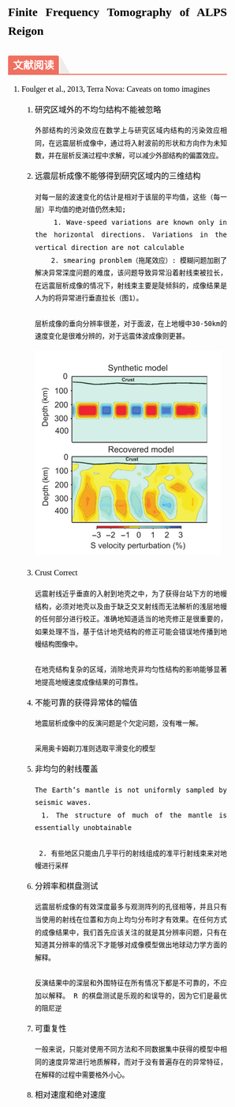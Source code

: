 <section id="nice" data-tool="markdown编辑器" data-website="https://markdown.com.cn/editor" style="font-size: 16px; color: black; padding: 25px 30px; line-height: 1.6; word-spacing: 0px; letter-spacing: 0px; word-break: break-word; word-wrap: break-word; text-align: justify; font-family: Optima-Regular, Optima, PingFangSC-light, PingFangTC-light, 'PingFang SC', Cambria, Cochin, Georgia, Times, 'Times New Roman', serif; margin-top: -10px;"><h1 data-tool="markdown.com.cn编辑器" style="margin-top: 30px; margin-bottom: 15px; font-weight: bold; color: black; font-size: 24px;"><span class="prefix" style="display: none;"></span><span class="content">Finite Frequency Tomography of ALPS Reigon</span><span class="suffix"></span></h1>

<h2 data-tool="markdown.com.cn编辑器" style="margin-top: 30px; margin-bottom: 15px; font-weight: bold; color: black; border-bottom: 2px solid rgb(239, 112, 96); font-size: 1.3em;"><span class="prefix" style="display: none;"></span><span class="content" style="display: inline-block; font-weight: bold; background: rgb(239, 112, 96); color: #ffffff; padding: 3px 10px 1px; border-top-right-radius: 3px; border-top-left-radius: 3px; margin-right: 3px;">文献阅读</span><span class="suffix"></span><span style="display: inline-block; vertical-align: bottom; border-bottom: 36px solid #efebe9; border-right: 20px solid transparent;"> </span></h2>

 1. Foulger et al., 2013, Terra Nova: Caveats on tomo imagines   
     1. 研究区域外的不均匀结构不能被忽略  
        ```
        外部结构的污染效应在数学上与研究区域内结构的污染效应相同，在远震层析成像中，通过将入射波前的形状和方向作为未知数，并在层析反演过程中求解，可以减少外部结构的偏置效应。

        ```
    
    2. 远震层析成像不能够得到研究区域内的三维结构
        ```
        对每一层的波速变化的估计是相对于该层的平均值，这些（每一层）平均值的绝对值仍然未知;
            1. Wave-speed variations are known only in the horizontal directions. Variations in the vertical direction are not calculable
            2. smearing pronblem（拖尾效应）: 模糊问题加剧了解决异常深度问题的难度，该问题导致异常沿着射线束被拉长，在远震层析成像的情况下，射线束主要是陡倾斜的，成像结果是人为的将异常进行垂直拉长（图1）。
        
        层析成像的垂向分辨率很差，对于面波，在上地幔中30-50km的速度变化是很难分辨的，对于远震体波成像则更甚。
        ```
        ![图1](.\Fig\Fig1_Depth_leakage.png "图1： Depth leakage (downward smearing) in a seismic tomography inversion (after Eken et al., 2008).")
    
    3. Crust Correct
        ```
        远震射线近乎垂直的入射到地壳之中，为了获得台站下方的地幔结构，必须对地壳以及由于缺乏交叉射线而无法解析的浅层地幔的任何部分进行校正。准确地知道适当的地壳修正是很重要的，如果处理不当，基于估计地壳结构的修正可能会错误地传播到地幔结构图像中。
        
        在地壳结构复杂的区域，消除地壳非均匀性结构的影响能够显著地提高地幔速度成像结果的可靠性。
        ``` 

    4. 不能可靠的获得异常体的幅值
        ```
        地震层析成像中的反演问题是个欠定问题，没有唯一解。

        采用奥卡姆剃刀准则选取平滑变化的模型
        ```
    
    5. 非均匀的射线覆盖
        ```
        The Earth’s mantle is not uniformly sampled by seismic waves.
         1. The structure of much of the mantle is essentially unobtainable
   
         2. 有些地区只能由几乎平行的射线组成的准平行射线束来对地幔进行采样
        ```

    6. 分辨率和棋盘测试
        ```
        远震层析成像的有效深度最多与观测阵列的孔径相等，并且只有当使用的射线在位置和方向上均匀分布时才有效果。在任何方式的成像结果中，我们首先应该关注的就是其分辨率问题，只有在知道其分辨率的情况下才能够对成像模型做出地球动力学方面的解释。

        反演结果中的深层和外围特征在所有情况下都是不可靠的，不应加以解释。 R 的棋盘测试是乐观的和误导的，因为它们是最优的阻尼逆
        ```
    7. 可重复性
        ```
        一般来说，只能对使用不同方法和不同数据集中获得的模型中相同的速度异常进行地质解释，而对于没有普遍存在的异常特征，在解释的过程中需要格外小心。
        ```
    8. 相对速度和绝对速度
        ```

        ```